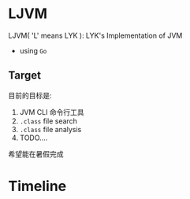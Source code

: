 # LJVM

LJVM( 'L' means LYK ): LYK's Implementation of JVM

* using `Go`

## Target

目前的目标是:

1. JVM CLI 命令行工具
2. `.class` file search 
3. `.class` file analysis
4. TODO....

希望能在暑假完成

# Timeline